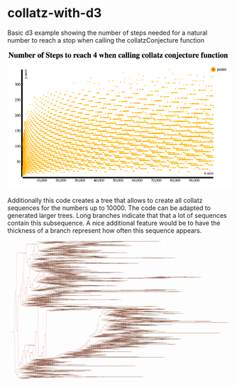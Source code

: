 # collatz-with-d3
Basic d3 example showing the number of steps needed for a natural number to reach a stop when calling the collatzConjecture function

![plot of 100000 numbers](plot.png)

Additionally this code creates a tree that allows to create all collatz sequences for the numbers up to 10000. The code can be adapted to generated larger trees. Long branches indicate that that a lot of sequences contain this subsequence. A nice additional feature would be to have the thickness of a branch represent how often this sequence appears.

![tree of collatz sequences generated for numbers up to 10000](collatz_tree.jpg)


